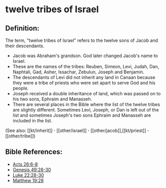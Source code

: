 # twelve tribes of Israel #

## Definition: ##

The term, "twelve tribes of Israel" refers to the twelve sons of Jacob and their descendants.

* Jacob was Abraham's grandson. God later changed Jacob's name to Israel.
* These are the names of the tribes: Reuben, Simeon, Levi, Judah, Dan, Naphtali, Gad, Asher, Issachar, Zebulun, Joseph and Benjamin.
* The descendants of Levi did not inherit any land in Canaan because they were a tribe of priests who were set apart to serve God and his people.
* Joseph received a double inheritance of land, which was passed on to his two sons, Ephraim and Manasseh.
*  There are several places in the Bible where the list of the twelve tribes are slightly different. Sometimes Levi, Joseph, or Dan is left out of the list and sometimes Joseph's two sons Ephraim and Manasseh are included in the list.

(See also: [[kt/inherit]] **·** [[other/israel]] **·** [[other/jacob]],[[kt/priest]] **·** [[other/tribe]]) 

## Bible References: ##

* [Acts 26:6-8](en/tn/act/help/26/06)
* [Genesis 49:28-30](en/tn/gen/help/49/28)
* [Luke 22:28-30](en/tn/luk/help/22/28)
* [Matthew 19:28](en/tn/mat/help/19/28)